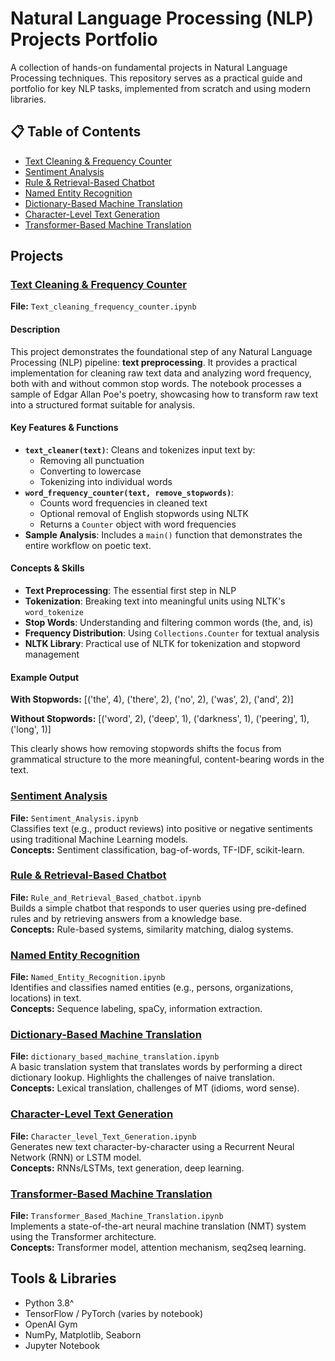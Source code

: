 # Natural Language Processing (NLP) Projects Portfolio

A collection of hands-on fundamental projects in Natural Language Processing techniques. This repository serves as a practical guide and portfolio for key NLP tasks, implemented from scratch and using modern libraries.

## 📋 Table of Contents

- [Text Cleaning & Frequency Counter](#text-cleaning--frequency-counter)
- [Sentiment Analysis](#sentiment-analysis)
- [Rule & Retrieval-Based Chatbot](#rule--retrieval-based-chatbot)
- [Named Entity Recognition](#named-entity-recognition)
- [Dictionary-Based Machine Translation](#dictionary-based-machine-translation)
- [Character-Level Text Generation](#character-level-text-generation)
- [Transformer-Based Machine Translation](#transformer-based-machine-translation)

## Projects

### [Text Cleaning & Frequency Counter](#text-cleaning--frequency-counter)
**File:** `Text_cleaning_frequency_counter.ipynb`  
#### Description
This project demonstrates the foundational step of any Natural Language Processing (NLP) pipeline: **text preprocessing**. It provides a practical implementation for cleaning raw text data and analyzing word frequency, both with and without common stop words. The notebook processes a sample of Edgar Allan Poe's poetry, showcasing how to transform raw text into a structured format suitable for analysis.

#### Key Features & Functions
- **`text_cleaner(text)`**: Cleans and tokenizes input text by:
  - Removing all punctuation
  - Converting to lowercase
  - Tokenizing into individual words
- **`word_frequency_counter(text, remove_stopwords)`**: 
  - Counts word frequencies in cleaned text
  - Optional removal of English stopwords using NLTK
  - Returns a `Counter` object with word frequencies
- **Sample Analysis**: Includes a `main()` function that demonstrates the entire workflow on poetic text.

#### Concepts & Skills
- **Text Preprocessing**: The essential first step in NLP
- **Tokenization**: Breaking text into meaningful units using NLTK's `word_tokenize`
- **Stop Words**: Understanding and filtering common words (the, and, is)
- **Frequency Distribution**: Using `Collections.Counter` for textual analysis
- **NLTK Library**: Practical use of NLTK for tokenization and stopword management

#### Example Output
**With Stopwords:** [('the', 4), ('there', 2), ('no', 2), ('was', 2), ('and', 2)]

**Without Stopwords:** [('word', 2), ('deep', 1), ('darkness', 1), ('peering', 1), ('long', 1)]

This clearly shows how removing stopwords shifts the focus from grammatical structure to the more meaningful, content-bearing words in the text.

### [Sentiment Analysis](#sentiment-analysis)
**File:** `Sentiment_Analysis.ipynb`  
Classifies text (e.g., product reviews) into positive or negative sentiments using traditional Machine Learning models.  
**Concepts:** Sentiment classification, bag-of-words, TF-IDF, scikit-learn.

### [Rule & Retrieval-Based Chatbot](#rule--retrieval-based-chatbot)
**File:** `Rule_and_Retrieval_Based_chatbot.ipynb`  
Builds a simple chatbot that responds to user queries using pre-defined rules and by retrieving answers from a knowledge base.  
**Concepts:** Rule-based systems, similarity matching, dialog systems.

### [Named Entity Recognition](#named-entity-recognition)
**File:** `Named_Entity_Recognition.ipynb`  
Identifies and classifies named entities (e.g., persons, organizations, locations) in text.  
**Concepts:** Sequence labeling, spaCy, information extraction.

### [Dictionary-Based Machine Translation](#dictionary-based-machine-translation)
**File:** `dictionary_based_machine_translation.ipynb`  
A basic translation system that translates words by performing a direct dictionary lookup. Highlights the challenges of naive translation.  
**Concepts:** Lexical translation, challenges of MT (idioms, word sense).

### [Character-Level Text Generation](#character-level-text-generation)
**File:** `Character_level_Text_Generation.ipynb`  
Generates new text character-by-character using a Recurrent Neural Network (RNN) or LSTM model.  
**Concepts:** RNNs/LSTMs, text generation, deep learning.

### [Transformer-Based Machine Translation](#transformer-based-machine-translation)
**File:** `Transformer_Based_Machine_Translation.ipynb`  
Implements a state-of-the-art neural machine translation (NMT) system using the Transformer architecture.  
**Concepts:** Transformer model, attention mechanism, seq2seq learning.


## Tools & Libraries

- Python 3.8^
- TensorFlow / PyTorch (varies by notebook)
- OpenAI Gym
- NumPy, Matplotlib, Seaborn
- Jupyter Notebook


